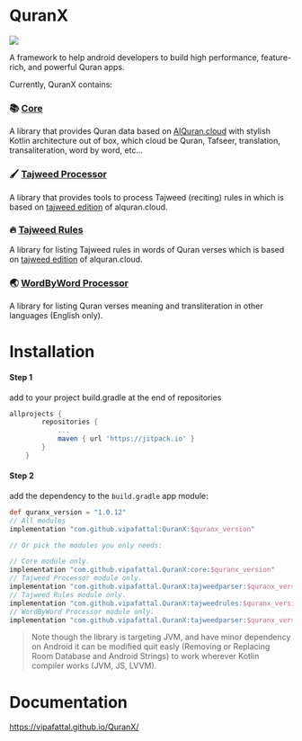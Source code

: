 # QuranX
[![](https://jitpack.io/v/vipafattal/QuranX.svg)](https://jitpack.io/#vipafattal/QuranX)

A framework to help android developers to build high performance, feature-rich, and powerful Quran apps.

Currently, QuranX contains:

### 📚 [Core](./core/)
A library that provides Quran data based on [AlQuran.cloud](https://alquran.cloud/api) with stylish Kotlin architecture out of box, which cloud be Quran, Tafseer, translation, transaliteration, word by word, etc...

### 🖌 [Tajweed Processor](./tajweedprocessor/)
A library that provides tools to process Tajweed (reciting) rules in which is based on [tajweed edition](http://api.alquran.cloud/v1/quran/quran-tajweed) of alquran.cloud.

### 🔥 [Tajweed Rules](./tajweedrules/)
A library for listing Tajweed rules in words of Quran verses which is based on [tajweed edition](http://api.alquran.cloud/v1/quran/quran-tajweed) of alquran.cloud.

### 🌏 [WordByWord Processor](./wordsprocessor/)
A library for listing Quran verses meaning and transliteration in other languages (English only).

# Installation

#### Step 1
add to your project build.gradle at the end of repositories
```groovy
allprojects {
		repositories {
			...
			maven { url 'https://jitpack.io' }
		}
	}
```

#### Step 2
add the dependency to the `build.gradle` app module:
```groovy
def quranx_version = "1.0.12"
// All modules
implementation "com.github.vipafattal:QuranX:$quranx_version"

// Or pick the modules you only needs:

// Core module only.
implementation "com.github.vipafattal.QuranX:core:$quranx_version"
// Tajweed Processor module only.
implementation "com.github.vipafattal.QuranX:tajweedparser:$quranx_version"
// Tajweed Rules module only.
implementation "com.github.vipafattal.QuranX:tajweedrules:$quranx_version"
// WordByWord Processor module only.
implementation "com.github.vipafattal.QuranX:tajweedparser:$quranx_version"
```
> Note though the library is targeting JVM, and have minor dependency on Android it can be modified quit easly (Removing or Replacing Room Database and Android Strings) to work wherever Kotlin compiler works (JVM, JS, LVVM).
# Documentation
https://vipafattal.github.io/QuranX/

